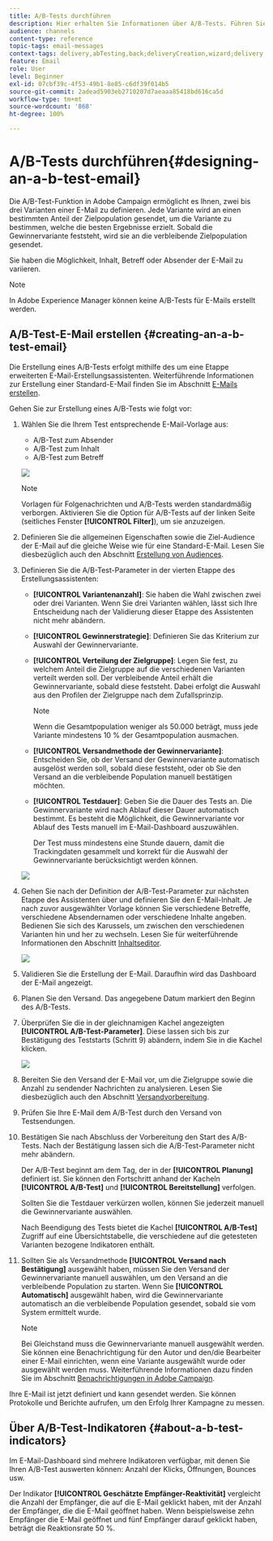 ```yaml
---
title: A/B-Tests durchführen
description: Hier erhalten Sie Informationen über A/B-Tests. Führen Sie diese Schritte aus, um ausgehend von einem A/B-Test in Adobe Campaign eine E-Mail zu erstellen.
audience: channels
content-type: reference
topic-tags: email-messages
context-tags: delivery,abTesting,back;deliveryCreation,wizard;delivery,main
feature: Email
role: User
level: Beginner
exl-id: 07cbf39c-4f53-49b1-8e85-c6df39f014b5
source-git-commit: 2adead5903eb2710207d7aeaaa85418bd616ca5d
workflow-type: tm+mt
source-wordcount: '868'
ht-degree: 100%

---
```


# A/B-Tests durchführen{#designing-an-a-b-test-email}

Die A/B-Test-Funktion in Adobe Campaign ermöglicht es Ihnen, zwei bis drei Varianten einer E-Mail zu definieren. Jede Variante wird an einen bestimmten Anteil der Zielpopulation gesendet, um die Variante zu bestimmen, welche die besten Ergebnisse erzielt. Sobald die Gewinnervariante feststeht, wird sie an die verbleibende Zielpopulation gesendet.

Sie haben die Möglichkeit, Inhalt, Betreff oder Absender der E-Mail zu variieren.

>[!NOTE]
>
>In Adobe Experience Manager können keine A/B-Tests für E-Mails erstellt werden.

## A/B-Test-E-Mail erstellen        {#creating-an-a-b-test-email}

Die Erstellung eines A/B-Tests erfolgt mithilfe des um eine Etappe erweiterten E-Mail-Erstellungsassistenten. Weiterführende Informationen zur Erstellung einer Standard-E-Mail finden Sie im Abschnitt [E-Mails erstellen](../../channels/using/creating-an-email.md).

Gehen Sie zur Erstellung eines A/B-Tests wie folgt vor:

1. Wählen Sie die Ihrem Test entsprechende E-Mail-Vorlage aus:

   * A/B-Test zum Absender
   * A/B-Test zum Inhalt
   * A/B-Test zum Betreff

   ![](assets/create_ab_testing.png)

   >[!NOTE]
   >
   >Vorlagen für Folgenachrichten und A/B-Tests werden standardmäßig verborgen. Aktivieren Sie die Option für A/B-Tests auf der linken Seite (seitliches Fenster **[!UICONTROL Filter]**), um sie anzuzeigen.

1. Definieren Sie die allgemeinen Eigenschaften sowie die Ziel-Audience der E-Mail auf die gleiche Weise wie für eine Standard-E-Mail. Lesen Sie diesbezüglich auch den Abschnitt [Erstellung von Audiences](../../audiences/using/creating-audiences.md).
1. Definieren Sie die A/B-Test-Parameter in der vierten Etappe des Erstellungsassistenten:

   * **[!UICONTROL Variantenanzahl]**: Sie haben die Wahl zwischen zwei oder drei Varianten. Wenn Sie drei Varianten wählen, lässt sich Ihre Entscheidung nach der Validierung dieser Etappe des Assistenten nicht mehr abändern.
   * **[!UICONTROL Gewinnerstrategie]**: Definieren Sie das Kriterium zur Auswahl der Gewinnervariante.
   * **[!UICONTROL Verteilung der Zielgruppe]**: Legen Sie fest, zu welchem Anteil die Zielgruppe auf die verschiedenen Varianten verteilt werden soll. Der verbleibende Anteil erhält die Gewinnervariante, sobald diese feststeht. Dabei erfolgt die Auswahl aus den Profilen der Zielgruppe nach dem Zufallsprinzip.

     >[!NOTE]
     >
     >Wenn die Gesamtpopulation weniger als 50.000 beträgt, muss jede Variante mindestens 10 % der Gesamtpopulation ausmachen.

   * **[!UICONTROL Versandmethode der Gewinnervariante]**: Entscheiden Sie, ob der Versand der Gewinnervariante automatisch ausgelöst werden soll, sobald diese feststeht, oder ob Sie den Versand an die verbleibende Population manuell bestätigen möchten.
   * **[!UICONTROL Testdauer]**: Geben Sie die Dauer des Tests an. Die Gewinnervariante wird nach Ablauf dieser Dauer automatisch bestimmt. Es besteht die Möglichkeit, die Gewinnervariante vor Ablauf des Tests manuell im E-Mail-Dashboard auszuwählen.

     Der Test muss mindestens eine Stunde dauern, damit die Trackingdaten gesammelt und korrekt für die Auswahl der Gewinnervariante berücksichtigt werden können.

   ![](assets/ab_parameters.png)

1. Gehen Sie nach der Definition der A/B-Test-Parameter zur nächsten Etappe des Assistenten über und definieren Sie den E-Mail-Inhalt. Je nach zuvor ausgewählter Vorlage können Sie verschiedene Betreffe, verschiedene Absendernamen oder verschiedene Inhalte angeben. Bedienen Sie sich des Karussels, um zwischen den verschiedenen Varianten hin und her zu wechseln. Lesen Sie für weiterführende Informationen den Abschnitt [Inhaltseditor](../../designing/using/designing-content-in-adobe-campaign.md).

   ![](assets/create_ab_testing2.png)

1. Validieren Sie die Erstellung der E-Mail. Daraufhin wird das Dashboard der E-Mail angezeigt.
1. Planen Sie den Versand. Das angegebene Datum markiert den Beginn des A/B-Tests.
1. Überprüfen Sie die in der gleichnamigen Kachel angezeigten **[!UICONTROL A/B-Test-Parameter]**. Diese lassen sich bis zur Bestätigung des Teststarts (Schritt 9) abändern, indem Sie in die Kachel klicken.

   ![](assets/create_ab_testing3.png)

1. Bereiten Sie den Versand der E-Mail vor, um die Zielgruppe sowie die Anzahl zu sendender Nachrichten zu analysieren. Lesen Sie diesbezüglich auch den Abschnitt [Versandvorbereitung](../../sending/using/preparing-the-send.md).
1. Prüfen Sie Ihre E-Mail dem A/B-Test durch den Versand von Testsendungen.
1. Bestätigen Sie nach Abschluss der Vorbereitung den Start des A/B-Tests. Nach der Bestätigung lassen sich die A/B-Test-Parameter nicht mehr abändern.

   Der A/B-Test beginnt am dem Tag, der in der **[!UICONTROL Planung]** definiert ist. Sie können den Fortschritt anhand der Kacheln **[!UICONTROL A/B-Test]** und **[!UICONTROL Bereitstellung]** verfolgen.

   Sollten Sie die Testdauer verkürzen wollen, können Sie jederzeit manuell die Gewinnervariante auswählen.

   Nach Beendigung des Tests bietet die Kachel **[!UICONTROL A/B-Test]** Zugriff auf eine Übersichtstabelle, die verschiedene auf die getesteten Varianten bezogene Indikatoren enthält.

1. Sollten Sie als Versandmethode **[!UICONTROL Versand nach Bestätigung]** ausgewählt haben, müssen Sie den Versand der Gewinnervariante manuell auswählen, um den Versand an die verbleibende Population zu starten. Wenn Sie **[!UICONTROL Automatisch]** ausgewählt haben, wird die Gewinnervariante automatisch an die verbleibende Population gesendet, sobald sie vom System ermittelt wurde.

   >[!NOTE]
   >
   >Bei Gleichstand muss die Gewinnervariante manuell ausgewählt werden. Sie können eine Benachrichtigung für den Autor und den/die Bearbeiter einer E-Mail einrichten, wenn eine Variante ausgewählt wurde oder ausgewählt werden muss. Weiterführende Informationen dazu finden Sie im Abschnitt [Benachrichtigungen in Adobe Campaign](../../administration/using/sending-internal-notifications.md).

Ihre E-Mail ist jetzt definiert und kann gesendet werden. Sie können Protokolle und Berichte aufrufen, um den Erfolg Ihrer Kampagne zu messen.

## Über A/B-Test-Indikatoren {#about-a-b-test-indicators}

Im E-Mail-Dashboard sind mehrere Indikatoren verfügbar, mit denen Sie Ihren A/B-Test auswerten können: Anzahl der Klicks, Öffnungen, Bounces usw.

Der Indikator **[!UICONTROL Geschätzte Empfänger-Reaktivität]** vergleicht die Anzahl der Empfänger, die auf die E-Mail geklickt haben, mit der Anzahl der Empfänger, die die E-Mail geöffnet haben. Wenn beispielsweise zehn Empfänger die E-Mail geöffnet und fünf Empfänger darauf geklickt haben, beträgt die Reaktionsrate 50 %.
